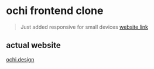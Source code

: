 # ochi frontend clone
> Just added responsive for small devices
[website link](https://ochi-clone-by-kaushiksahu18.netlify.app)

## actual website
[ochi.design](https://ochi.design/)
